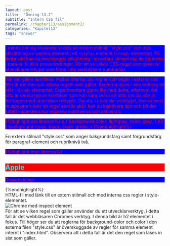 ```yaml
---
layout: post
title:  "Övning 13.2"
subtitle: "Intern CSS fil"
permalink: /chapter113/assignment2/
categories: "Kapitel13"
tags: "answer"
---
```

I denna övning använder vi dels en extern stilmall "style.css" och dels stilsättning av samma element i ett `<style>` element i `<head>` elementet. På detta sätt kan du överskugga stilsättning i en extern stilmall när du vill ändra i bara en fil eller prova ändringar. För att se vilken CSS-regel som gäller är utvecklarverktyget som finns i din webbläsare oumbärligt.

När det gäller konflikter mellan interna css-regler och regler i externa css filer är det den sist inlästa regeln som gäller. Reglerna läses i den ordning de står i `<head>` elementet. Experimentera gärna lite med detta, eftersom det ofta är denna typ av konflikter som kan vara svåra att hitta om du inte är förtrogen med utvecklarverktyget. Om du, i utvecklarverktyget, hovrar med muspekaren över en regel som är aktiv kan du inaktivera den och på det sättet inspektera hur reglerna inaktiveras och aktiveras.

{%highlight css linenos%}
p {
  background-color: lightgray;
  color: gray;
}
h2 {
  background-color: black;
  color: green;
}
{%endhighlight%}
<figcaption>En extern stilmall "style.css" som anger bakgrundsfärg samt förgrundsfärg för paragraf-element och rubriknivå två.</figcaption>

{%highlight html linenos%}
<!DOCTYPE html>
<html lang="sv">
  <head>
    <title>Introduktion till HTML och CSS</title>
    <link rel="stylesheet" href="style.css">
    <style>
      p {
        background-color: blue;
        color: red;
      }
      h2 {
        background-color: red;
        color: cyan;
      }
    </style>
    <meta charset="utf-8">
  </head>
  <body>
    <article>
        <h2>Äpple</h2>
        <p>Gravensteiner</p>
    </article>
  </body>
</html>
{%endhighlight%}
<figcaption>HTML-fil med länk till en extern stilmall och med interna css regler i style-elementet.</figcaption>



<img src="{{ site.url | append:site.baseurl}}/assets/images/chapter13-assignment2.PNG" alt="Chrome med inspect element"/>
<figcaption>För att se vilken regel som gäller använder du ett utvecklarverktyg, i detta fall är det webbläsaren Chromes verktyg. I denna bild är h2 elementet i fokus. Till höger ser du att reglerna för background-color och color i den externa filen "style.css" är överskuggade av regler för samma element internt i "index.html". Observera att i detta fall är det den regel som läses in sist som gäller.</figcaption>
